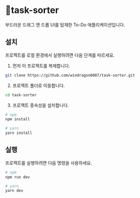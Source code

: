 # task-sorter

부드러운 드래그 앤 드롭 UI를 탑재한 To-Do 애플리케이션입니다.

## 설치

프로젝트를 로컬 환경에서 실행하려면 다음 단계를 따르세요.

1. 먼저 이 프로젝트를 복제합니다.
```sh
git clone https://github.com/windragon0807/task-sorter.git
```

2. 프로젝트 폴더로 이동합니다.
```sh
cd task-sorter
```

3. 프로젝트 종속성을 설치합니다.
```sh
# npm
npm install

# yarn
yarn install
```

## 실행

프로젝트를 실행하려면 다음 명령을 사용하세요.
```sh
# npm
npm run dev

# yarn
yarn dev
```

